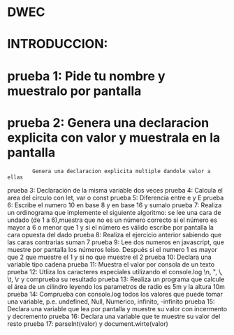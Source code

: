 # DWEC
# INTRODUCCION:
  # prueba 1: Pide tu nombre y muestralo por pantalla
  # prueba 2: Genera una declaracion explicita con valor y muestrala en la pantalla
            Genera una declaracion explicita multiple dandole valor a ellas
  prueba 3: Declaración de la misma variable dos veces
  prueba 4: Calcula el area del circulo con let, var o const
  prueba 5: Diferencia entre e y E
  prueba 6: Escribe el numero 10 en base 8 y en base 16 y sumalo
  prueba 7: Realiza un ordinograma que implemente el siguiente algoritmo:
            se lee una cara de undado (de 1 a 6),muestra que no es un número correcto si el número
            es mayor a 6 o menor que 1 y si el número es válido escribe por pantalla
            la cara opuesta del dado
  prueba 8: Realiza el ejercicio anterior sabiendo que las caras contrarias suman 7
  prueba 9: Lee dos numeros en javascript, que muestre por pantalla los
            números leíso. Después si el numero 1 es mayor que 2 que muestre el 1 y si  no que muestre el 2
  prueba 10: Declara una variable tipo cadena
  prueba 11: Muestra el valor por consola de un texto
  prueba 12: Utliza los caracteres especiales utilizando el console.log
             \n, \", \\, \t, \r y comprueba su resultado
  prueba 13: Realiza un programa que calcule el área de un cilindro leyendo los
             parametros de radio es 5m y la altura 10m
  prueba 14: Comprueba con console.log todos los valores que puede tomar
             una variable, p.e. undefined, Null, Numerico, infinito, -infinito
  prueba 15: Declara una variable que lea por pantalla y muestre su valor con incermento y decremento
  prueba 16: Declara una variable que te muestre su valor del resto
  prueba 17: parseInt(valor) y document.wirte(valor)
